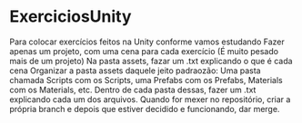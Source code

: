 # ExerciciosUnity
Para colocar exercícios feitos na Unity conforme vamos estudando
Fazer apenas um projeto, com uma cena para cada exercício (É muito pesado mais de um projeto)
Na pasta assets, fazar um .txt explicando o que é cada cena
Organizar a pasta assets daquele jeito padraozão: Uma pasta chamada Scripts com os Scripts, uma Prefabs com os Prefabs, Materials com os Materials, etc.
Dentro de cada pasta dessas, fazer um .txt explicando cada um dos arquivos.
Quando for mexer no repositório, criar a própria branch e depois que estiver decidido e funcionando, dar merge.
